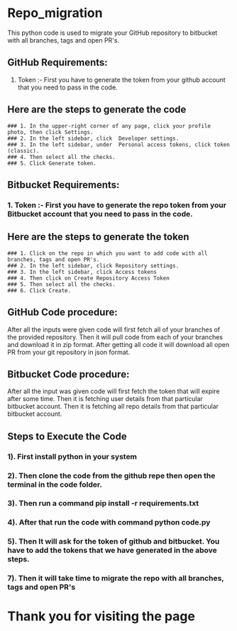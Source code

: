 # Repo_migration

This python code is used to migrate your GitHub repository to bitbucket with all branches, tags and open PR's.

## GitHub Requirements:
  1. Token :- First you have to generate the token from your github account that you need to pass in the code.
   ## Here are the steps to generate the code
    ### 1. In the upper-right corner of any page, click your profile photo, then click Settings.
    ### 2. In the left sidebar, click  Developer settings.
    ### 3. In the left sidebar, under  Personal access tokens, click token (classic).
    ### 4. Then select all the checks.
    ### 5. Click Generate token.
   
## Bitbucket Requirements:
  ### 1. Token :- First you have to generate the repo token from your Bitbucket account that you need to pass in the code.
   ## Here are the steps to generate the token
    ### 1. Click on the repo in which you want to add code with all branches, tags and open PR's.
    ### 2. In the left sidebar, click Repository settings.
    ### 3. In the left sidebar, click Access tokens
    ### 4. Then click on Create Repository Access Token
    ### 5. Then select all the checks.
    ### 6. Click Create.
   
## GitHub Code procedure:

After all the inputs were given code will first fetch all of your branches of the provided repository.
Then it will pull code from each of your branches and download it in zip format.
After getting all code it will download all open PR from your git repository in json format.

## Bitbucket Code procedure:

After all the input was given code will first fetch the token that will expire after some time.
Then it is fetching user details from that particular bitbucket account.
Then it is fetching all repo details from that particular bitbucket account.


## Steps to Execute the Code
 ### 1). First install python in your system
 ### 2). Then clone the code from the github repe then open the terminal in the code folder.
 ### 3). Then run a command pip install -r requirements.txt
 ### 4). After that run the code with command python code.py
 ### 5). Then It will ask for the token of github and bitbucket. You have to add the tokens that we have generated in the above steps.
 ### 7). Then it will take time to migrate the repo with all branches, tags and open PR's

# Thank you for visiting the page


